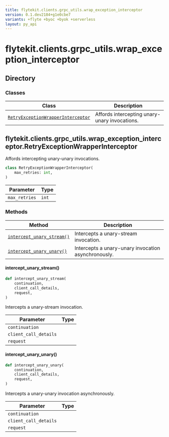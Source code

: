 ```yaml
---
title: flytekit.clients.grpc_utils.wrap_exception_interceptor
version: 0.1.dev2184+g1e0cbe7
variants: +flyte +byoc +byok +serverless
layout: py_api
---
```


# flytekit.clients.grpc_utils.wrap_exception_interceptor

## Directory

### Classes

| Class | Description |
|-|-|
| [`RetryExceptionWrapperInterceptor`](.././flytekit.clients.grpc_utils.wrap_exception_interceptor#flytekitclientsgrpc_utilswrap_exception_interceptorretryexceptionwrapperinterceptor) | Affords intercepting unary-unary invocations. |

## flytekit.clients.grpc_utils.wrap_exception_interceptor.RetryExceptionWrapperInterceptor

Affords intercepting unary-unary invocations.


```python
class RetryExceptionWrapperInterceptor(
    max_retries: int,
)
```
| Parameter | Type |
|-|-|
| `max_retries` | `int` |

### Methods

| Method | Description |
|-|-|
| [`intercept_unary_stream()`](#intercept_unary_stream) | Intercepts a unary-stream invocation. |
| [`intercept_unary_unary()`](#intercept_unary_unary) | Intercepts a unary-unary invocation asynchronously. |


#### intercept_unary_stream()

```python
def intercept_unary_stream(
    continuation,
    client_call_details,
    request,
)
```
Intercepts a unary-stream invocation.



| Parameter | Type |
|-|-|
| `continuation` |  |
| `client_call_details` |  |
| `request` |  |

#### intercept_unary_unary()

```python
def intercept_unary_unary(
    continuation,
    client_call_details,
    request,
)
```
Intercepts a unary-unary invocation asynchronously.



| Parameter | Type |
|-|-|
| `continuation` |  |
| `client_call_details` |  |
| `request` |  |

